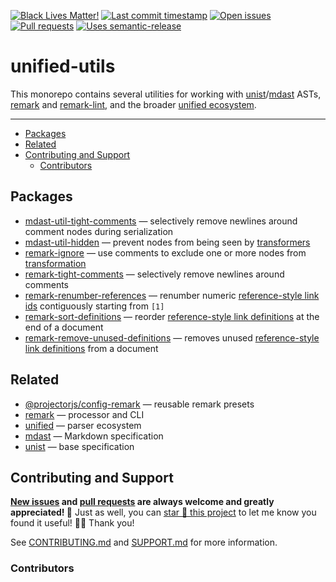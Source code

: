 <!-- prettier-ignore-start -->
<!-- badges-start -->

[![Black Lives Matter!][badge-blm]][link-blm]
[![Last commit timestamp][badge-last-commit]][link-repo]
[![Open issues][badge-issues]][link-issues]
[![Pull requests][badge-pulls]][link-pulls]
[![Uses semantic-release][badge-semantic-release]][link-semantic-release]

<!-- badges-end -->
<!-- prettier-ignore-end -->

# unified-utils

This monorepo contains several utilities for working with [unist][1]/[mdast][2]
ASTs, [remark][3] and [remark-lint][4], and the broader [unified ecosystem][5].

---

<!-- prettier-ignore-start -->
<!-- remark-ignore-start -->
<!-- START doctoc generated TOC please keep comment here to allow auto update -->
<!-- DON'T EDIT THIS SECTION, INSTEAD RE-RUN doctoc TO UPDATE -->

- [Packages](#packages)
- [Related](#related)
- [Contributing and Support](#contributing-and-support)
  - [Contributors](#contributors)

<!-- END doctoc generated TOC please keep comment here to allow auto update -->
<!-- remark-ignore-end -->
<!-- prettier-ignore-end -->

## Packages

- [mdast-util-tight-comments][6] — selectively remove newlines around comment
  nodes during serialization
- [mdast-util-hidden][7] — prevent nodes from being seen by [transformers][8]
- [remark-ignore][9] — use comments to exclude one or more nodes from
  [transformation][8]
- [remark-tight-comments][10] — selectively remove newlines around comments
- [remark-renumber-references][11] — renumber numeric [reference-style link
  ids][12] contiguously starting from `[1]`
- [remark-sort-definitions][13] — reorder [reference-style link definitions][12]
  at the end of a document
- [remark-remove-unused-definitions][14] — removes unused [reference-style link
  definitions][12] from a document

## Related

- [@projectorjs/config-remark][15] — reusable remark presets
- [remark][3] — processor and CLI
- [unified][5] — parser ecosystem
- [mdast][2] — Markdown specification
- [unist][1] — base specification

## Contributing and Support

**[New issues][choose-new-issue] and [pull requests][pr-compare] are always
welcome and greatly appreciated! 🤩** Just as well, you can [star 🌟 this
project][link-repo] to let me know you found it useful! ✊🏿 Thank you!

See [CONTRIBUTING.md][contributing] and [SUPPORT.md][support] for more
information.

### Contributors

<!-- TODO -->

[badge-blm]: https://xunn.at/badge-blm 'Join the movement!'
[badge-issues]:
  https://img.shields.io/github/issues/Xunnamius/unified-utils
  'Open issues'
[badge-last-commit]:
  https://img.shields.io/github/last-commit/xunnamius/unified-utils
  'Latest commit timestamp'
[badge-pulls]:
  https://img.shields.io/github/issues-pr/xunnamius/unified-utils
  'Open pull requests'
[badge-semantic-release]:
  https://img.shields.io/badge/%20%20%F0%9F%93%A6%F0%9F%9A%80-semantic--release-e10079.svg
  'This repo uses semantic-release!'
[choose-new-issue]: https://github.com/xunnamius/unified-utils/issues/new/choose
[contributing]: CONTRIBUTING.md
[link-blm]: https://xunn.at/donate-blm
[link-issues]: https://github.com/Xunnamius/unified-utils/issues?q=
[link-pulls]: https://github.com/xunnamius/unified-utils/pulls
[link-repo]: https://github.com/xunnamius/unified-utils
[link-semantic-release]: https://github.com/semantic-release/semantic-release
[pr-compare]: https://github.com/xunnamius/unified-utils/compare
[support]: .github/SUPPORT.md
[1]: https://github.com/syntax-tree/unist
[2]: https://github.com/syntax-tree/mdast
[3]: https://github.com/remarkjs
[4]: https://github.com/remarkjs/remark-lint
[5]: https://github.com/unifiedjs
[6]: ./packages/mdast-util-tight-comments
[7]: ./packages/mdast-util-hidden
[8]: https://github.com/unifiedjs/unified#overview
[9]: ./packages/remark-ignore
[10]: ./packages/remark-tight-comments
[11]: ./packages/remark-renumber-references
[12]: https://github.com/remarkjs/remark-reference-links#what-is-this
[13]: ./packages/remark-sort-definitions
[14]: /packages/remark-remove-unused-definitions
[15]: https://github.com/Xunnamius/projector/blob/main/packages/config-remark
